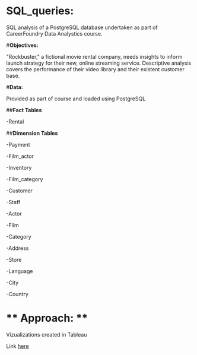 # SQL_queries: 

SQL analysis of a PostgreSQL database undertaken as part of CareerFoundry Data Analystics course.  

#**Objectives:**

"Rockbuster," a fictional movie rental company, needs insights to inform launch strategy for their new, online streaming service. Descriptive analysis covers the performance of their video library and their existent customer base.

#**Data:**

Provided as part of course and loaded using PostgreSQL

##**Fact Tables**

-Rental

##**Dimension Tables**

-Payment

-Film_actor

-Inventory

-Film_category

-Customer

-Staff

-Actor

-Film

-Category

-Address

-Store

-Language

-City

-Country

# ** Approach: **

Vizualizations created in Tableau

Link [here](https://public.tableau.com/app/profile/emma1186)

